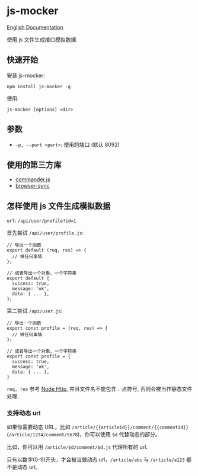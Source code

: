 # js-mocker

[English Documentation](./README.en.md)

使用 js 文件生成接口模拟数据.

## 快速开始

安装 js-mocker:

```
npm install js-mocker -g
```

使用:

```
js-mocker [options] <dir>
```

## 参数

- `-p, --port <port>`: 使用的端口 (默认 8092)

## 使用的第三方库

- [commander.js](https://github.com/tj/commander.js)
- [browser-sync](https://github.com/BrowserSync/browser-sync)

## 怎样使用 js 文件生成模拟数据

`url`: `/api/user/profile?id=1`

首先尝试 `/api/user/profile.js`:

```
// 导出一个函数
export default (req, res) => {
  // 做任何事情
};

// 或者导出一个对象，一个字符串
export default {
  success: true,
  message: 'ok',
  data: { ... },
};
```

第二尝试 `/api/user.js`:

```
// 导出一个函数
export const profile = (req, res) => {
  // 做任何事情
};

// 或者导出一个对象，一个字符串
export const profile = {
  success: true,
  message: 'ok',
  data: { ... },
}
```

`req, res` 参考 [Node Http](https://nodejs.org/dist/latest-v8.x/docs/api/http.html), 并且文件名不能包含 `.` 点符号, 否则会被当作静态文件处理.

### 支持动态 url

如果你需要动态 URL，比如 `/article/{{articleId}}/comment/{{commentId}}`(`/article/1234/comment/5678`)，你可以使用 `$d` 代替动态的部分。

比如，你可以用 `/article/$d/comment/$d.js` 代理所有的 url.

只有以数字(0-9)开头，才会被当做动态 url，`/article/abc` 与 `/article/a123` 都不是动态 url。
